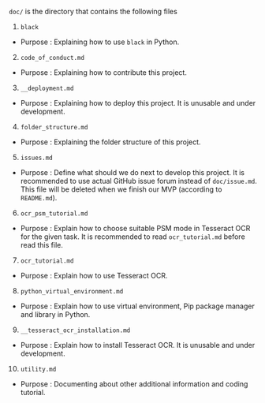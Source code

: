 `doc/` is the directory that contains the following files
1.  `black`
-	Purpose : Explaining how to use `black` in Python.
2.	`code_of_conduct.md`
-	Purpose : Explaining how to contribute this project.
3.	`__deployment.md`
-	Purpose : Explaining how to deploy this project. It is unusable and under development.
4.	`folder_structure.md`
-	Purpose : Explaining the folder structure of this project.
5.	`issues.md`
-	Purpose : Define what should we do next to develop this project. It is recommended to use actual GitHub issue forum instead of `doc/issue.md`. This file will be deleted when we finish our MVP (according to `README.md`).
6.	`ocr_psm_tutorial.md`
-	Purpose : Explain how to choose suitable PSM mode in Tesseract OCR for the given task. It is recommended to read `ocr_tutorial.md` before read this file.
7.	`ocr_tutorial.md`
-	Purpose : Explain how to use Tesseract OCR.
8.	`python_virtual_environment.md`
-	Purpose : Explain how to use virtual environment, Pip package manager and library in Python.
9.	`__tesseract_ocr_installation.md`
-	Purpose : Explain how to install Tesseract OCR. It is unusable and under development.
10.	`utility.md`
-	Purpose : Documenting about other additional information and coding tutorial.
